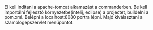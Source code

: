 El kell indítani a apache-tomcat alkamazást a commanderben.
Be kell importálni fejlesztő környezetbe(intelij, eclipse) a projectet, buildelni a pom.xml.
Belépni a localhost:8080 portra lépni.
Majd kiválasztani a szamologepszervlet menüpontot.
